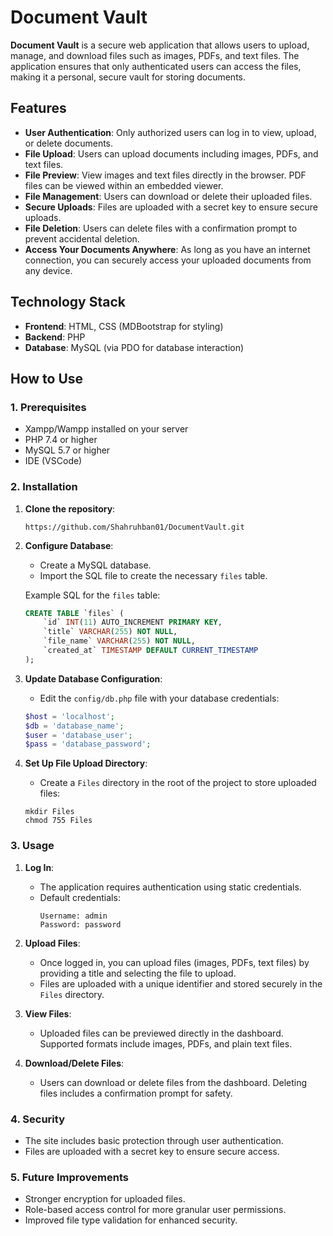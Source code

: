 # Document Vault

**Document Vault** is a secure web application that allows users to upload, manage, and download files such as images, PDFs, and text files. The application ensures that only authenticated users can access the files, making it a personal, secure vault for storing documents.

## Features

- **User Authentication**: Only authorized users can log in to view, upload, or delete documents.
- **File Upload**: Users can upload documents including images, PDFs, and text files.
- **File Preview**: View images and text files directly in the browser. PDF files can be viewed within an embedded viewer.
- **File Management**: Users can download or delete their uploaded files.
- **Secure Uploads**: Files are uploaded with a secret key to ensure secure uploads.
- **File Deletion**: Users can delete files with a confirmation prompt to prevent accidental deletion.
- **Access Your Documents Anywhere**: As long as you have an internet connection, you can securely access your uploaded documents from any device.

## Technology Stack

- **Frontend**: HTML, CSS (MDBootstrap for styling)
- **Backend**: PHP
- **Database**: MySQL (via PDO for database interaction)

## How to Use

### 1. Prerequisites

- Xampp/Wampp installed on your server
-  PHP 7.4 or higher
-  MySQL 5.7 or higher
-  IDE (VSCode)


### 2. Installation

1. **Clone the repository**:
   ```
   https://github.com/Shahruhban01/DocumentVault.git
   ```

2. **Configure Database**:
   - Create a MySQL database.
   - Import the SQL file to create the necessary `files` table.

   Example SQL for the `files` table:
   ```sql
   CREATE TABLE `files` (
       `id` INT(11) AUTO_INCREMENT PRIMARY KEY,
       `title` VARCHAR(255) NOT NULL,
       `file_name` VARCHAR(255) NOT NULL,
       `created_at` TIMESTAMP DEFAULT CURRENT_TIMESTAMP
   );
   ```

3. **Update Database Configuration**:
   - Edit the `config/db.php` file with your database credentials:
   ```php
   $host = 'localhost';
   $db = 'database_name';
   $user = 'database_user';
   $pass = 'database_password';
   ```

4. **Set Up File Upload Directory**:
   - Create a `Files` directory in the root of the project to store uploaded files:
   ```
   mkdir Files
   chmod 755 Files
   ```

### 3. Usage

1. **Log In**:
   - The application requires authentication using static credentials.
   - Default credentials:
     ```
     Username: admin
     Password: password
     ```

2. **Upload Files**:
   - Once logged in, you can upload files (images, PDFs, text files) by providing a title and selecting the file to upload.
   - Files are uploaded with a unique identifier and stored securely in the `Files` directory.

3. **View Files**:
   - Uploaded files can be previewed directly in the dashboard. Supported formats include images, PDFs, and plain text files.

4. **Download/Delete Files**:
   - Users can download or delete files from the dashboard. Deleting files includes a confirmation prompt for safety.

### 4. Security

- The site includes basic protection through user authentication.
- Files are uploaded with a secret key to ensure secure access.

### 5. Future Improvements

- Stronger encryption for uploaded files.
- Role-based access control for more granular user permissions.
- Improved file type validation for enhanced security.